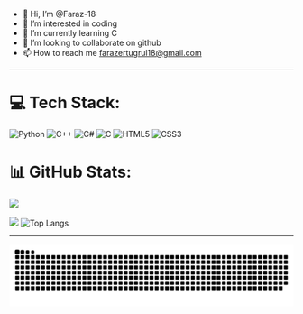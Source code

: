 - 👋 Hi, I’m @Faraz-18
- 👀 I’m interested in coding
- 🌱 I’m currently learning C
- 💞️ I’m looking to collaborate on github
- 📫 How to reach me farazertugrul18@gmail.com

- ---

# 💻 Tech Stack:
![Python](https://img.shields.io/badge/python-3670A0?style=for-the-badge&logo=python&logoColor=ffdd54) ![C++](https://img.shields.io/badge/c++-%2300599C.svg?style=for-the-badge&logo=c%2B%2B&logoColor=white) ![C#](https://img.shields.io/badge/c%23-%23239120.svg?style=for-the-badge&logo=csharp&logoColor=white) ![C](https://img.shields.io/badge/c-%2300599C.svg?style=for-the-badge&logo=c&logoColor=white) ![HTML5](https://img.shields.io/badge/html5-%23E34F26.svg?style=for-the-badge&logo=html5&logoColor=white) ![CSS3](https://img.shields.io/badge/css3-%231572B6.svg?style=for-the-badge&logo=css3&logoColor=white)
# 📊 GitHub Stats:
![](https://github-readme-stats.vercel.app/api?username=Faraz-18&theme=dark&hide_border=false&include_all_commits=false&count_private=false)

[![](https://visitcount.itsvg.in/api?id=Faraz-18&icon=0&color=0)](https://visitcount.itsvg.in)
![Top Langs](https://github-readme-stats.vercel.app/api/top-langs/?username=Faraz-18&layout=compact&theme=radical)

- ---
<picture>
  <source media="(prefers-color-scheme: dark)" srcset="https://raw.githubusercontent.com/Faraz-18/Faraz-18/output/github-snake-dark.svg" />
  <source media="(prefers-color-scheme: light)" srcset="https://raw.githubusercontent.com/Faraz-18/Faraz-18/output/github-snake.svg" />
  <img alt="github-snake" src="https://raw.githubusercontent.com/Faraz-18/Faraz-18/output/github-snake.svg" />
</picture>

<!---
Faraz-18/Faraz-18 is a ✨ special ✨ repository because its `README.md` (this file) appears on your GitHub profile.
You can click the Preview link to take a look at your changes.
--->
